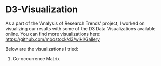 # D3-Visualization

As a part of the 'Analysis of Research Trends' project, I worked on visualizing our results with some of the D3 Data Visualizations
available online. You can find more visualizations here: https://github.com/mbostock/d3/wiki/Gallery

Below are the visualizations I tried:
1) Co-occurrence Matrix
